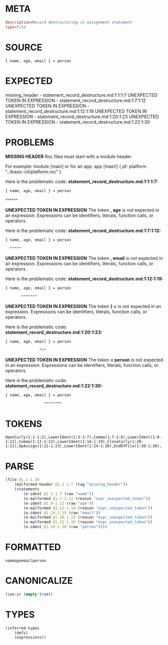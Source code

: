 # META
~~~ini
description=Record destructuring in assignment statement
type=file
~~~
# SOURCE
~~~roc
{ name, age, email } = person
~~~
# EXPECTED
missing_header - statement_record_destructure.md:1:1:1:7
UNEXPECTED TOKEN IN EXPRESSION - statement_record_destructure.md:1:7:1:12
UNEXPECTED TOKEN IN EXPRESSION - statement_record_destructure.md:1:12:1:19
UNEXPECTED TOKEN IN EXPRESSION - statement_record_destructure.md:1:20:1:23
UNEXPECTED TOKEN IN EXPRESSION - statement_record_destructure.md:1:22:1:30
# PROBLEMS
**MISSING HEADER**
Roc files must start with a module header.

For example:
        module [main]
or for an app:
        app [main!] { pf: platform "../basic-cli/platform.roc" }

Here is the problematic code:
**statement_record_destructure.md:1:1:1:7:**
```roc
{ name, age, email } = person
```
^^^^^^


**UNEXPECTED TOKEN IN EXPRESSION**
The token **, age** is not expected in an expression.
Expressions can be identifiers, literals, function calls, or operators.

Here is the problematic code:
**statement_record_destructure.md:1:7:1:12:**
```roc
{ name, age, email } = person
```
      ^^^^^


**UNEXPECTED TOKEN IN EXPRESSION**
The token **, email** is not expected in an expression.
Expressions can be identifiers, literals, function calls, or operators.

Here is the problematic code:
**statement_record_destructure.md:1:12:1:19:**
```roc
{ name, age, email } = person
```
           ^^^^^^^


**UNEXPECTED TOKEN IN EXPRESSION**
The token **} =** is not expected in an expression.
Expressions can be identifiers, literals, function calls, or operators.

Here is the problematic code:
**statement_record_destructure.md:1:20:1:23:**
```roc
{ name, age, email } = person
```
                   ^^^


**UNEXPECTED TOKEN IN EXPRESSION**
The token **= person** is not expected in an expression.
Expressions can be identifiers, literals, function calls, or operators.

Here is the problematic code:
**statement_record_destructure.md:1:22:1:30:**
```roc
{ name, age, email } = person
```
                     ^^^^^^^^


# TOKENS
~~~zig
OpenCurly(1:1-1:2),LowerIdent(1:3-1:7),Comma(1:7-1:8),LowerIdent(1:9-1:12),Comma(1:12-1:13),LowerIdent(1:14-1:19),CloseCurly(1:20-1:21),OpAssign(1:22-1:23),LowerIdent(1:24-1:30),EndOfFile(1:30-1:30),
~~~
# PARSE
~~~clojure
(file @1.1-1.30
	(malformed-header @1.1-1.7 (tag "missing_header"))
	(statements
		(e-ident @1.3-1.7 (raw "name"))
		(e-malformed @1.7-1.12 (reason "expr_unexpected_token"))
		(e-ident @1.9-1.12 (raw "age"))
		(e-malformed @1.12-1.19 (reason "expr_unexpected_token"))
		(e-ident @1.14-1.19 (raw "email"))
		(e-malformed @1.20-1.23 (reason "expr_unexpected_token"))
		(e-malformed @1.22-1.30 (reason "expr_unexpected_token"))
		(e-ident @1.24-1.30 (raw "person"))))
~~~
# FORMATTED
~~~roc
nameageemailperson
~~~
# CANONICALIZE
~~~clojure
(can-ir (empty true))
~~~
# TYPES
~~~clojure
(inferred-types
	(defs)
	(expressions))
~~~
